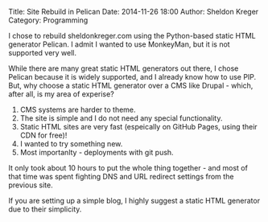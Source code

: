 Title: Site Rebuild in Pelican
Date: 2014-11-26 18:00
Author: Sheldon Kreger
Category: Programming

I chose to rebuild sheldonkreger.com using the Python-based static HTML generator Pelican. I admit I wanted to use MonkeyMan, but it is not supported very well.

While there are many great static HTML generators out there, I chose Pelican because it is widely supported, and I already know how to use PIP. But, why choose a static HTML generator over a CMS like Drupal - which, after all, is my area of experise?

1. CMS systems are harder to theme.
2. The site is simple and I do not need any special functionality.
3. Static HTML sites are very fast (espeically on GitHub Pages, using their CDN for free)!
4. I wanted to try something new.
5. Most importanlty - deployments with git push.

It only took about 10 hours to put the whole thing together - and most of that time was spent fighting DNS and URL redirect settings from the previous site.

If you are setting up a simple blog, I highly suggest a static HTML generator due to their simplicity.
